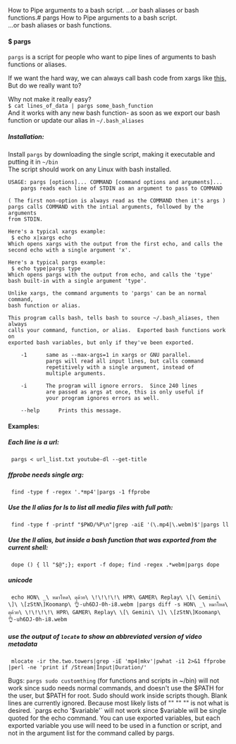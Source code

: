 How to Pipe arguments to a bash script.
...or bash aliases or bash functions.# pargs
How to Pipe arguments to a bash script.    
...or bash aliases or bash functions.

#### $ pargs
`pargs` is a script for people who want to pipe lines of arguments to bash functions or aliases.

If we want the hard way, we can always call bash code from xargs like [this,](https://stackoverflow.com/questions/11003418/calling-shell-functions-with-xargs) But
do we really want to?

Why not make it really easy?    
`$ cat lines_of_data | pargs some_bash_function`    
And it works with any new bash function- as soon as we export our bash function or 
update our alias in `~/.bash_aliases`

##### Installation: 
Install `pargs` by downloading the single script, making it executable and putting it in `~/bin`    
The script should work on any Linux with bash installed.


    USAGE: pargs [options]... COMMAND [command options and arguments]... 
    	pargs reads each line of STDIN as an argument to pass to COMMAND
    
    ( The first non-option is always read as the COMMAND then it's args )
    pargs calls COMMAND with the intial arguments, followed by the arguments 
    from STDIN. 
    
    Here's a typical xargs example:
     $ echo x|xargs echo
    Which opens xargs with the output from the first echo, and calls the 
    second echo with a single argument 'x'.
    
    Here's a typical pargs example:
     $ echo type|pargs type 
    Which opens pargs with the output from echo, and calls the 'type' 
    bash built-in with a single argument 'type'. 
    
    Unlike xargs, the command arguments to 'pargs' can be an normal command, 
    bash function or alias.
    
    This program calls bash, tells bash to source ~/.bash_aliases, then always
    calls your command, function, or alias.  Exported bash functions work on
    exported bash variables, but only if they've been exported.
    
    	-1 		same as --max-args=1 in xargs or GNU parallel.  
    			pargs will read all input lines, but calls command
    			repetitively with a single argument, instead of 
    			multiple arguments.
    
    	-i 		The program will ignore errors.  Since 240 lines 
    			are passed as args at once, this is only useful if
    			your program ignores errors as well.
    
    	--help		Prints this message.
    
#### Examples: 
    
##### Each line is a url:
     pargs < url_list.txt youtube-dl --get-title	
##### ffprobe needs single arg:
     find -type f -regex '.*mp4'|pargs -1 ffprobe	
##### Use the ll alias for ls to list all media files with full path: 
     find -type f -printf "$PWD/%P\n"|grep -aiE '(\.mp4|\.webm)$'|pargs ll
##### Use the ll alias, but inside a bash function that was exported from the current shell:
     dope () { ll "$@";}; export -f dope; find -regex .*webm|pargs dope
##### unicode
     echo HON\ _\ หมาโหด\ ดุด้วย\ \!\!\!\!\ HPR\ GAMER\ Replay\ \[\ Gemini\ \]\ \[zStN\]Koomanp\ 👌-uh6DJ-0h-i8.webm |pargs diff -s HON\ _\ หมาโหด\ ดุด้วย\ \!\!\!\!\ HPR\ GAMER\ Replay\ \[\ Gemini\ \]\ \[zStN\]Koomanp\ 👌-uh6DJ-0h-i8.webm 
##### use the output of `locate` to show an abbreviated version of video metadata
     mlocate -ir the.two.towers|grep -iE 'mp4|mkv'|pwhat -i1 2>&1 ffprobe |perl -ne 'print if /Stream|Input|Duration/'


Bugs: `pargs sudo customthing` (for functions and scripts in ~/bin) will not work since sudo needs normal commands, and doesn't use the $PATH for the user, but $PATH for root. Sudo should work inside scripts though.    
Blank lines are currently ignored.  Because most likely lists of "" "" "" is not what is desired.    
`pargs echo '$variable'` will not work since $variable will be single quoted for the echo command.  You can use exported variables, but each exported variable you use will need to be used in a function or script, and not in the argument list for the command called by pargs.

